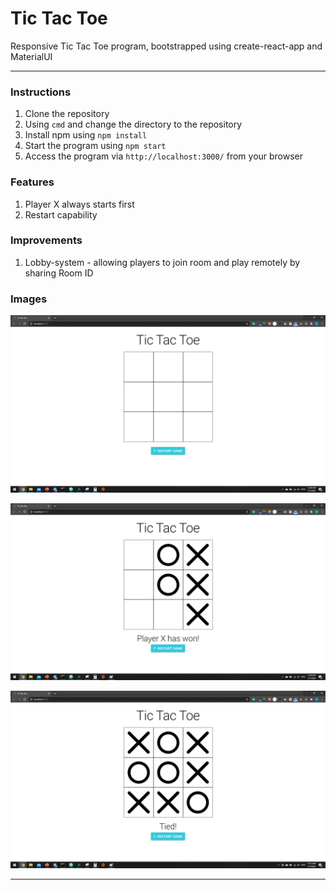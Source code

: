 # Tic Tac Toe

Responsive Tic Tac Toe program, bootstrapped using create-react-app and MaterialUI

----------------------------------

### Instructions
1. Clone the repository
2. Using ```cmd``` and change the directory to the repository
3. Install npm using ```npm install```
4. Start the program using ```npm start```
5. Access the program via ```http://localhost:3000/``` from your browser

### Features
1. Player X always starts first
2. Restart capability

### Improvements
1. Lobby-system - allowing players to join room and play remotely by sharing Room ID

### Images

![](readmeimg/ttt1.png)

![](readmeimg/ttt2.png)

![](readmeimg/ttt3.png)

--------------------



